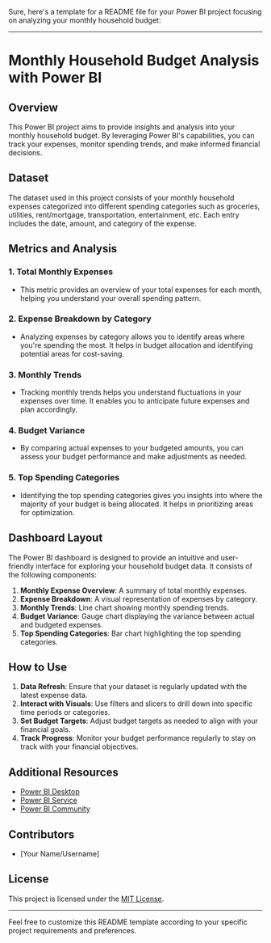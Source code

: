 Sure, here's a template for a README file for your Power BI project focusing on analyzing your monthly household budget:

---

# Monthly Household Budget Analysis with Power BI

## Overview
This Power BI project aims to provide insights and analysis into your monthly household budget. By leveraging Power BI's capabilities, you can track your expenses, monitor spending trends, and make informed financial decisions.

## Dataset
The dataset used in this project consists of your monthly household expenses categorized into different spending categories such as groceries, utilities, rent/mortgage, transportation, entertainment, etc. Each entry includes the date, amount, and category of the expense.

## Metrics and Analysis
### 1. Total Monthly Expenses
- This metric provides an overview of your total expenses for each month, helping you understand your overall spending pattern.

### 2. Expense Breakdown by Category
- Analyzing expenses by category allows you to identify areas where you're spending the most. It helps in budget allocation and identifying potential areas for cost-saving.

### 3. Monthly Trends
- Tracking monthly trends helps you understand fluctuations in your expenses over time. It enables you to anticipate future expenses and plan accordingly.

### 4. Budget Variance
- By comparing actual expenses to your budgeted amounts, you can assess your budget performance and make adjustments as needed.

### 5. Top Spending Categories
- Identifying the top spending categories gives you insights into where the majority of your budget is being allocated. It helps in prioritizing areas for optimization.

## Dashboard Layout
The Power BI dashboard is designed to provide an intuitive and user-friendly interface for exploring your household budget data. It consists of the following components:
1. **Monthly Expense Overview**: A summary of total monthly expenses.
2. **Expense Breakdown**: A visual representation of expenses by category.
3. **Monthly Trends**: Line chart showing monthly spending trends.
4. **Budget Variance**: Gauge chart displaying the variance between actual and budgeted expenses.
5. **Top Spending Categories**: Bar chart highlighting the top spending categories.

## How to Use
1. **Data Refresh**: Ensure that your dataset is regularly updated with the latest expense data.
2. **Interact with Visuals**: Use filters and slicers to drill down into specific time periods or categories.
3. **Set Budget Targets**: Adjust budget targets as needed to align with your financial goals.
4. **Track Progress**: Monitor your budget performance regularly to stay on track with your financial objectives.

## Additional Resources
- [Power BI Desktop](https://powerbi.microsoft.com/desktop/)
- [Power BI Service](https://powerbi.microsoft.com/service/)
- [Power BI Community](https://community.powerbi.com/)

## Contributors
- [Your Name/Username]

## License
This project is licensed under the [MIT License](https://opensource.org/licenses/MIT).

---

Feel free to customize this README template according to your specific project requirements and preferences.